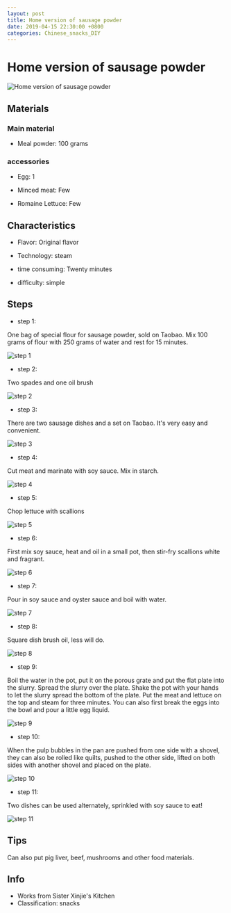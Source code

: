 ```yaml
---
layout: post
title: Home version of sausage powder
date: 2019-04-15 22:30:00 +0800
categories: Chinese_snacks_DIY
---
```


# Home version of sausage powder

![Home version of sausage powder](/img/453057/453057.jpg)

## Materials

### Main material

- Meal powder: 100 grams

### accessories

- Egg: 1

- Minced meat: Few

- Romaine Lettuce: Few

## Characteristics

- Flavor: Original flavor

- Technology: steam

- time consuming: Twenty minutes

- difficulty: simple

## Steps

- step 1:

One bag of special flour for sausage powder, sold on Taobao. Mix 100 grams of flour with 250 grams of water and rest for 15 minutes.

![step 1](/img/453057/1.jpg)

- step 2:

Two spades and one oil brush

![step 2](/img/453057/2.jpg)

- step 3:

There are two sausage dishes and a set on Taobao. It's very easy and convenient.

![step 3](/img/453057/3.jpg)

- step 4:

Cut meat and marinate with soy sauce. Mix in starch.

![step 4](/img/453057/4.jpg)

- step 5:

Chop lettuce with scallions

![step 5](/img/453057/5.jpg)

- step 6:

First mix soy sauce, heat and oil in a small pot, then stir-fry scallions white and fragrant.

![step 6](/img/453057/6.jpg)

- step 7:

Pour in soy sauce and oyster sauce and boil with water.

![step 7](/img/453057/7.jpg)

- step 8:

Square dish brush oil, less will do.

![step 8](/img/453057/8.jpg)

- step 9:

Boil the water in the pot, put it on the porous grate and put the flat plate into the slurry. Spread the slurry over the plate. Shake the pot with your hands to let the slurry spread the bottom of the plate. Put the meat and lettuce on the top and steam for three minutes. You can also first break the eggs into the bowl and pour a little egg liquid.

![step 9](/img/453057/9.jpg)

- step 10:

When the pulp bubbles in the pan are pushed from one side with a shovel, they can also be rolled like quilts, pushed to the other side, lifted on both sides with another shovel and placed on the plate.

![step 10](/img/453057/10.jpg)

- step 11:

Two dishes can be used alternately, sprinkled with soy sauce to eat!

![step 11](/img/453057/11.jpg)

## Tips

Can also put pig liver, beef, mushrooms and other food materials.

## Info

- Works from Sister Xinjie's Kitchen
- Classification: snacks